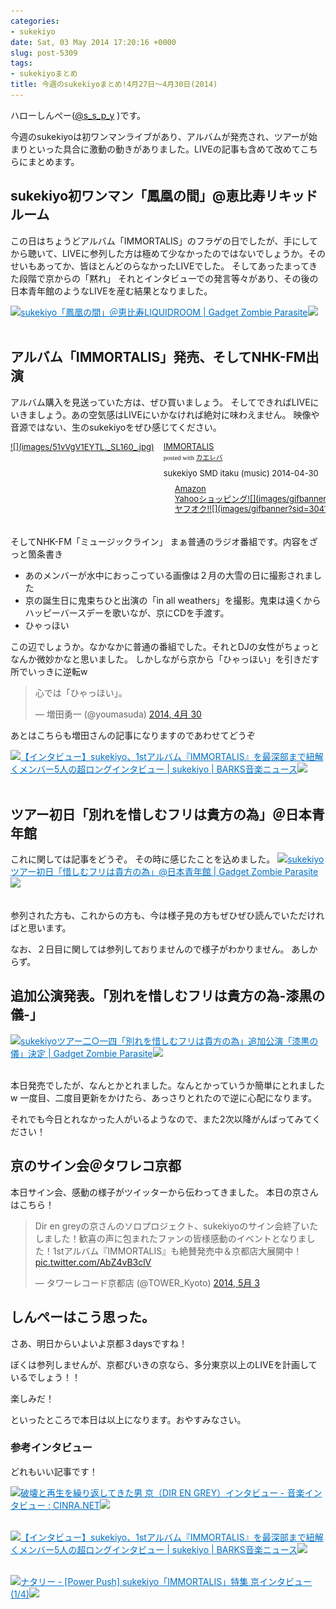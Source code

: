```yaml
---
categories:
- sukekiyo
date: Sat, 03 May 2014 17:20:16 +0000
slug: post-5309
tags:
- sukekiyoまとめ
title: 今週のsukekiyoまとめ!4月27日〜4月30日(2014)
---
```


ハローしんぺー(<a href="https://twitter.com/s_s_p_y" target="_blank">@s_s_p_y</a> )です。

今週のsukekiyoは初ワンマンライブがあり、アルバムが発売され、ツアーが始まりといった具合に激動の動きがありました。LIVEの記事も含めて改めてこちらにまとめます。

<h2>sukekiyo初ワンマン「鳳凰の間」@恵比寿リキッドルーム</h2>

この日はちょうどアルバム「IMMORTALIS」のフラゲの日でしたが、手にしてから聴いて、LIVEに参列した方は極めて少なかったのではないでしょうか。そのせいもあってか、皆ほとんどのらなかったLIVEでした。
そしてあったまってきた段階で京からの「黙れ」
それとインタビューでの発言等々があり、その後の日本青年館のようなLIVEを産む結果となりました。

<a href="https://www.warawareotoko.com/2014/04/28/post-5216/" target="_blank">![](images/)</a><a style="color:#0070C5;" href="https://www.warawareotoko.com/2014/04/28/post-5216/" target="_blank">sukekiyo「鳳凰の間」＠恵比寿LIQUIDROOM | Gadget Zombie Parasite</a>![](images/)<br style="clear:both;" /><br>


<h2>アルバム「IMMORTALIS」発売、そしてNHK-FM出演</h2>

アルバム購入を見送っていた方は、ぜひ買いましょう。
そしてできればLIVEにいきましょう。あの空気感はLIVEにいかなければ絶対に味わえません。
映像や音源ではない、生のsukekiyoをぜひ感じてください。

<div class="kaerebalink-box" style="text-align:left;padding-bottom:20px;font-size:small;/zoom: 1;overflow: hidden;"><div class="kaerebalink-image" style="float:left;margin:0 15px 10px 0;"><a href="http://www.amazon.co.jp/exec/obidos/ASIN/B00IMKDYMG/warawareotoko-22/ref=nosim/" rel="nofollow" target="_blank">![](images/51vVgV1EYTL._SL160_.jpg)</a></div><div class="kaerebalink-info" style="line-height:120%;/zoom: 1;overflow: hidden;"><div class="kaerebalink-name" style="margin-bottom:10px;line-height:120%"><a href="http://www.amazon.co.jp/exec/obidos/ASIN/B00IMKDYMG/warawareotoko-22/ref=nosim/" rel="nofollow" target="_blank">IMMORTALIS</a><div class="kaerebalink-powered-date" style="font-size:8pt;margin-top:5px;font-family:verdana;line-height:120%">posted with <a href="http://kaereba.com" rel="nofollow" target="_blank">カエレバ</a></div></div><div class="kaerebalink-detail" style="margin-bottom:5px;">sukekiyo SMD itaku (music) 2014-04-30    </div><div class="kaerebalink-link1" style="margin-top:10px;"><div class="shoplinkamazon" style="display:inline;margin-right:5px;background: url('http://img.yomereba.com/simple1.gif') 0 0 no-repeat;padding: 2px 0 2px 18px;white-space: nowrap;"><a href="http://www.amazon.co.jp/gp/search?keywords=IMMORTALIS&__mk_ja_JP=%83J%83%5E%83J%83i&tag=warawareotoko-22" rel="nofollow" target="_blank" title="アマゾン" >Amazon</a></div><div class="shoplinkyahoo" style="display:inline;margin-right:5px;background: url('http://img.yomereba.com/simple1.gif') 0 0 no-repeat;padding: 2px 0 2px 18px;white-space: nowrap;"><a href="http://ck.jp.ap.valuecommerce.com/servlet/referral?sid=3041033&pid=882528283&vc_url=http%3A%2F%2Fshopping.search.yahoo.co.jp%2Fsearch%3FuIv%3Don%26ei%3DUTF-8%26tab_ex%3Dcommerce%26slider%3D0%26va%3DIMMORTALIS" rel="nofollow"  target="_blank" title="Yahooショッピング" >Yahooショッピング![](images/gifbanner?sid=3041033&pid=882528283)</a></div><div class="shoplinkyahooAuc" style="display:inline;margin-right:5px;background: url('http://img.yomereba.com/simple1.gif') 0 0 no-repeat;padding: 2px 0 2px 18px;white-space: nowrap;"><a href="http://ck.jp.ap.valuecommerce.com/servlet/referral?sid=3041033&pid=882660047&vc_url=http%3A%2F%2Fauctions.search.yahoo.co.jp%2Fsearch%3Fvo%3D%26ve%3D%26auccat%3D0%26aucminprice%3D%26aucmaxprice%3D%26aucmin_bidorbuy_price%3D%26aucmax_bidorbuy_price%3D%26loc_cd%3D0%26abatch%3D0%26istatus%3D0%26filtered%3D1%26ei%3DUTF-8%26tab_ex%3Dcommerce%26va%3DIMMORTALIS" rel="nofollow"  target="_blank" title="ヤフオク!" >ヤフオク!![](images/gifbanner?sid=3041033&pid=882660047)</a></div></div></div><div class="booklink-footer" style="clear: left"></div></div>


そしてNHK-FM「ミュージックライン」
まぁ普通のラジオ番組です。内容をざっと箇条書き

<ul>
<li>あのメンバーが水中におっこっている画像は２月の大雪の日に撮影されました</li>
<li>京の誕生日に鬼束ちひと出演の「in all weathers」を撮影。鬼束は遠くからハッピーバースデーを歌いなが、京にCDを手渡す。</li>
<li>ひゃっほい</li>
</ul>

この辺でしょうか。なかなかに普通の番組でした。それとDJの女性がちょっとなんか微妙かなと思いました。
しかしながら京から「ひゃっほい」を引きだす所でいっきに逆転w


<blockquote class="twitter-tweet" lang="ja"><p>心では「ひゃっほい」。</p>&mdash; 増田勇一 (@youmasuda) <a href="https://twitter.com/youmasuda/statuses/461489658157744129">2014, 4月 30</a></blockquote>
<script async src="//platform.twitter.com/widgets.js" charset="utf-8"></script>

あとはこちらも増田さんの記事になりますのであわせてどうぞ

<a href="http://www.barks.jp/news/?id=1000102964" target="_blank">![](images/?id=1000102964)</a><a style="color:#0070C5;" href="http://www.barks.jp/news/?id=1000102964" target="_blank">【インタビュー】sukekiyo、1stアルバム『IMMORTALIS』を最深部まで紐解くメンバー5人の超ロングインタビュー | sukekiyo | BARKS音楽ニュース</a><a href="http://b.hatena.ne.jp/entry/http://www.barks.jp/news/?id=1000102964" target="_blank">![](images/?id=1000102964)</a><br style="clear:both;" /><br>


<h2>ツアー初日「別れを惜しむフリは貴方の為」＠日本青年館</h2>

これに関しては記事をどうぞ。
その時に感じたことを込めました。
<a href="https://www.warawareotoko.com/2014/05/01/post-5235/" target="_blank">![](images/)</a><a style="color:#0070C5;" href="https://www.warawareotoko.com/2014/05/01/post-5235/" target="_blank">sukekiyoツアー初日「惜しむフリは貴方の為」@日本青年館 | Gadget Zombie Parasite</a>![](images/)<br style="clear:both;" /><br>


参列された方も、これからの方も、今は様子見の方もぜひぜひ読んでいただければと思います。

なお、２日目に関しては参列しておりませんので様子がわかりません。
あしからず。

<h2>追加公演発表。「別れを惜しむフリは貴方の為-漆黒の儀-」</h2>

<a href="https://www.warawareotoko.com/2014/05/02/post-5243/" target="_blank">![](images/)</a><a style="color:#0070C5;" href="https://www.warawareotoko.com/2014/05/02/post-5243/" target="_blank">sukekiyoツアー二○一四「別れを惜しむフリは貴方の為」追加公演「漆黒の儀」決定 | Gadget Zombie Parasite</a>![](images/)<br style="clear:both;" /><br>

本日発売でしたが、なんとかとれました。なんとかっていうか簡単にとれましたw
一度目、二度目更新をかけたら、あっさりとれたので逆に心配になります。

それでも今日とれなかった人がいるようなので、また2次以降がんばってみてください！

<h2>京のサイン会＠タワレコ京都</h2>

本日サイン会、感動の様子がツイッターから伝わってきました。
本日の京さんはこちら！

<blockquote class="twitter-tweet" lang="ja"><p>Dir en greyの京さんのソロプロジェクト、sukekiyoのサイン会終了いたしました！歓喜の声に包まれたファンの皆様感動のイベントとなりました！1stアルバム『IMMORTALIS』も絶賛発売中＆京都店大展開中！ <a href="http://t.co/AbZ4vB3clV">pic.twitter.com/AbZ4vB3clV</a></p>&mdash; タワーレコード京都店 (@TOWER_Kyoto) <a href="https://twitter.com/TOWER_Kyoto/statuses/462522088784265216">2014, 5月 3</a></blockquote>
<script async src="//platform.twitter.com/widgets.js" charset="utf-8"></script>


<h2>しんぺーはこう思った。</h2>

さあ、明日からいよいよ京都３daysですね！

ぼくは参列しませんが、京都びいきの京なら、多分東京以上のLIVEを計画しているでしょう！！

楽しみだ！


といったところで本日は以上になります。おやすみなさい。

<h3>参考インタビュー</h3>

どれもいい記事です！

<a href="http://www.cinra.net/interview/201404-sukekiyo" target="_blank">![](images/201404-sukekiyo)</a><a style="color:#0070C5;" href="http://www.cinra.net/interview/201404-sukekiyo" target="_blank">破壊と再生を繰り返してきた男 京（DIR EN GREY）インタビュー - 音楽インタビュー : CINRA.NET</a><a href="http://b.hatena.ne.jp/entry/http://www.cinra.net/interview/201404-sukekiyo" target="_blank">![](images/201404-sukekiyo)</a><br style="clear:both;" /><br>


<a href="http://www.barks.jp/news/?id=1000102964&page=1" target="_blank">![](images/?id=1000102964&page=1)</a><a style="color:#0070C5;" href="http://www.barks.jp/news/?id=1000102964&page=1" target="_blank">【インタビュー】sukekiyo、1stアルバム『IMMORTALIS』を最深部まで紐解くメンバー5人の超ロングインタビュー | sukekiyo | BARKS音楽ニュース</a>![](images/?id=1000102964&page=1)<br style="clear:both;" /><br>


<a href="http://natalie.mu/music/pp/sukekiyo" target="_blank">![](images/sukekiyo)</a><a style="color:#0070C5;" href="http://natalie.mu/music/pp/sukekiyo" target="_blank">ナタリー - [Power Push] sukekiyo「IMMORTALIS」特集 京インタビュー (1/4)</a><a href="http://b.hatena.ne.jp/entry/http://natalie.mu/music/pp/sukekiyo" target="_blank">![](images/sukekiyo)</a><br style="clear:both;" /><br>